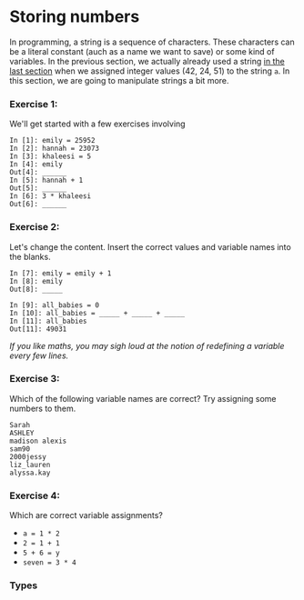 # Storing numbers

In programming, a string is a sequence of characters. These characters can be a literal constant (auch as a name we want to save) or some kind of variables.
In the previous section, we actually already used a string [in the last section](0002-using-pythonsell.md) when we assigned integer values (42, 24, 51) to the string `a`.
In this section, we are going to manipulate strings a bit more.


### Exercise 1:

We'll get started with a few exercises involving 

    In [1]: emily = 25952
    In [2]: hannah = 23073
    In [3]: khaleesi = 5
    In [4]: emily
    Out[4]: ______
    In [5]: hannah + 1
    Out[5]: ______
    In [6]: 3 * khaleesi
    Out[6]: ______

### Exercise 2:

Let's change the content. Insert the correct values and variable names into the blanks.

    In [7]: emily = emily + 1
    In [8]: emily
    Out[8]: _____

    In [9]: all_babies = 0
    In [10]: all_babies = _____ + _____ + _____
    In [11]: all_babies
    Out[11]: 49031

*If you like maths, you may sigh loud at the notion of redefining a variable every few lines.*

### Exercise 3:

Which of the following variable names are correct? Try assigning some numbers to them.

    Sarah
    ASHLEY
    madison alexis
    sam90
    2000jessy
    liz_lauren
    alyssa.kay

### Exercise 4:

Which are correct variable assignments?

* `a = 1 * 2`
* `2 = 1 + 1`
* `5 + 6 = y`
* `seven = 3 * 4`


### Types

